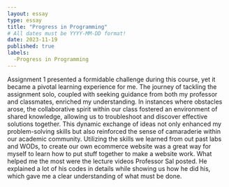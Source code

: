 ```yaml
---
layout: essay
type: essay
title: "Progress in Programming"
# All dates must be YYYY-MM-DD format!
date: 2023-11-19
published: true
labels:
  -Progress in Programming
---
```

  

Assignment 1 presented a formidable challenge during this course, yet it became a pivotal learning experience for me. The journey of tackling the assignment solo, coupled with seeking guidance from both my professor and classmates, enriched my understanding. In instances where obstacles arose, the collaborative spirit within our class fostered an environment of shared knowledge, allowing us to troubleshoot and discover effective solutions together. This dynamic exchange of ideas not only enhanced my problem-solving skills but also reinforced the sense of camaraderie within our academic community.
Utilizing the skills we learned from out past labs and WODs, to create our own ecommerce website was a great way for myself to learn how to put stuff together
to make a website work. 
What helped me the most were the lecture videos Professor Sal posted. He explained a lot of his codes in details while showing us how he did his, which gave me a clear understanding of what must be done. 


